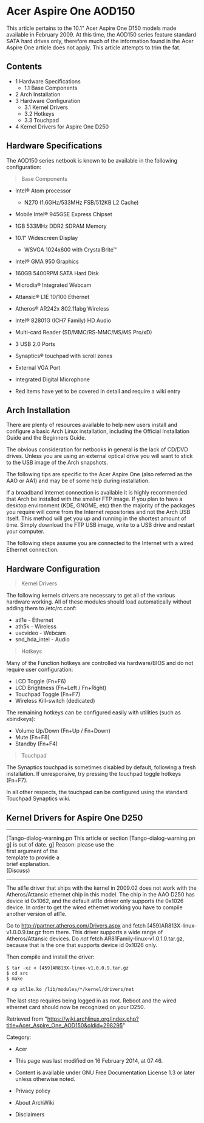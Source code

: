 Acer Aspire One AOD150
======================

This article pertains to the 10.1" Acer Aspire One D150 models made
available in February 2009. At this time, the AOD150 series feature
standard SATA hard drives only, therefore much of the information found
in the Acer Aspire One article does not apply. This article attempts to
trim the fat.

Contents
--------

-   1 Hardware Specifications
    -   1.1 Base Components
-   2 Arch Installation
-   3 Hardware Configuration
    -   3.1 Kernel Drivers
    -   3.2 Hotkeys
    -   3.3 Touchpad
-   4 Kernel Drivers for Aspire One D250

Hardware Specifications
-----------------------

The AOD150 series netbook is known to be available in the following
configuration:

> Base Components

-   Intel® Atom processor
    -   N270 (1.6GHz/533MHz FSB/512KB L2 Cache)
-   Mobile Intel® 945GSE Express Chipset
-   1GB 533MHz DDR2 SDRAM Memory
-   10.1" Widescreen Display
    -   WSVGA 1024x600 with CrystalBrite™
-   Intel® GMA 950 Graphics
-   160GB 5400RPM SATA Hard Disk
-   Microdia® Integrated Webcam
-   Attansic® L1E 10/100 Ethernet
-   Atheros® AR242x 802.11abg Wireless
-   Intel® 82801G (ICH7 Family) HD Audio
-   Multi-card Reader (SD/MMC/RS-MMC/MS/MS Pro/xD)
-   3 USB 2.0 Ports
-   Synaptics® touchpad with scroll zones
-   External VGA Port
-   Integrated Digital Microphone

-   Red items have yet to be covered in detail and require a wiki entry

Arch Installation
-----------------

There are plenty of resources available to help new users install and
configure a basic Arch Linux installation, including the Official
Installation Guide and the Beginners Guide.

The obvious consideration for netbooks in general is the lack of CD/DVD
drives. Unless you are using an external optical drive you will want to
stick to the USB image of the Arch snapshots.

The following tips are specific to the Acer Aspire One (also referred as
the AAO or AA1) and may be of some help during installation.

If a broadband Internet connection is available it is highly recommended
that Arch be installed with the smaller FTP image. If you plan to have a
desktop environment (KDE, GNOME, etc) then the majority of the packages
you require will come from the Internet repositories and not the Arch
USB itself. This method will get you up and running in the shortest
amount of time. Simply download the FTP USB image, write to a USB drive
and restart your computer.

The following steps assume you are connected to the Internet with a
wired Ethernet connection.

Hardware Configuration
----------------------

> Kernel Drivers

The following kernels drivers are necessary to get all of the various
hardware working. All of these modules should load automatically without
adding them to /etc/rc.conf:

-   atl1e - Ethernet
-   ath5k - Wireless
-   uvcvideo - Webcam
-   snd_hda_intel - Audio

> Hotkeys

Many of the Function hotkeys are controlled via hardware/BIOS and do not
require user configuration:

-   LCD Toggle (Fn+F6)
-   LCD Brightness (Fn+Left / Fn+Right)
-   Touchpad Toggle (Fn+F7)
-   Wireless Kill-switch (dedicated)

The remaining hotkeys can be configured easily with utilities (such as
xbindkeys):

-   Volume Up/Down (Fn+Up / Fn+Down)
-   Mute (Fn+F8)
-   Standby (Fn+F4)

> Touchpad

The Synaptics touchpad is sometimes disabled by default, following a
fresh installation. If unresponsive, try pressing the touchpad toggle
hotkeys (Fn+F7).

In all other respects, the touchpad can be configured using the standard
Touchpad Synaptics wiki.

Kernel Drivers for Aspire One D250
----------------------------------

  ------------------------ ------------------------ ------------------------
  [Tango-dialog-warning.pn This article or section  [Tango-dialog-warning.pn
  g]                       is out of date.          g]
                           Reason: please use the   
                           first argument of the    
                           template to provide a    
                           brief explanation.       
                           (Discuss)                
  ------------------------ ------------------------ ------------------------

The atl1e driver that ships with the kernel in 2009.02 does not work
with the Atheros/Attansic ethernet chip in this model. The chip in the
AAO D250 has device id 0x1062, and the default atl1e driver only
supports the 0x1026 device. In order to get the wired ethernet working
you have to compile another version of atl1e.

Go to http://partner.atheros.com/Drivers.aspx and fetch
[459]AR813X-linux-v1.0.0.9.tar.gz from there. This driver supports a
wide range of Atheros/Attansic devices. Do *not* fetch
AR81Family-linux-v1.0.1.0.tar.gz, because that is the one that supports
device id 0x1026 only.

Then compile and install the driver:

    $ tar -xz < [459]AR813X-linux-v1.0.0.9.tar.gz
    $ cd src
    $ make

    # cp atl1e.ko /lib/modules/*/kernel/drivers/net

The last step requires being logged in as root. Reboot and the wired
ethernet card should now be recognized on your D250.

Retrieved from
"https://wiki.archlinux.org/index.php?title=Acer_Aspire_One_AOD150&oldid=298295"

Category:

-   Acer

-   This page was last modified on 16 February 2014, at 07:46.
-   Content is available under GNU Free Documentation License 1.3 or
    later unless otherwise noted.
-   Privacy policy
-   About ArchWiki
-   Disclaimers
